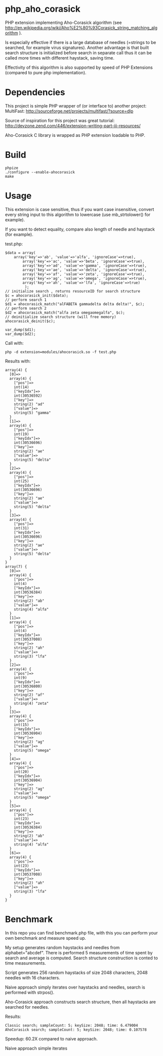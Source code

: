 php_aho_corasick
================

PHP extension implementing Aho-Corasick algorithm (see http://en.wikipedia.org/wiki/Aho%E2%80%93Corasick_string_matching_algorithm ).

Is especially effective if there is a large database of needles (=strings to be searched, for example virus signatures). 
Another advantage is that built search structure is initialized before search in separate call thus it can be called
more times with different haystack, saving time.

Effectivity of this algorithm is also supported by speed of PHP Extensions (compared to pure php implementation).

Dependencies
=============
This project is simple PHP wrapper of (or interface to) another project:
MultiFast: http://sourceforge.net/projects/multifast/?source=dlp

Source of inspiration for this project was great tutorial:
http://devzone.zend.com/446/extension-writing-part-iii-resources/

Aho-Corasick C library is wrapped as PHP extension loadable to PHP.

Build
=====
```
phpize
./configure --enable-ahocorasick
make
```

Usage
=====
This extension is case sensitive, thus if you want case insensitive, convert every string input to this algorithm to lowercase (use mb_strtolower() for example).

If you want to detect equality, compare also length of needle and haystack (for example).

test.php:
```
$data = array(
  	array('key'=>'ab', 'value'=>'alfa', 'ignoreCase'=>true),
		array('key'=>'ac', 'value'=>'beta', 'ignoreCase'=>true),
		array('key'=>'ad', 'value'=>'gamma', 'ignoreCase'=>true),
		array('key'=>'ae', 'value'=>'delta', 'ignoreCase'=>true),
		array('key'=>'af', 'value'=>'zeta', 'ignoreCase'=>true),
		array('key'=>'ag', 'value'=>'omega', 'ignoreCase'=>true),
		array('key'=>'ah', 'value'=>'lfa', 'ignoreCase'=>true)
	     );
// initialize search , returns resourceID for search structure
$c = ahocorasick_init($data);
// perform search 1
$d1 = ahocorasick_match("alFABETA gammadelta delta delta!", $c);
// perform search 2
$d2 = ahocorasick_match("alfa zeta omegaomegalfa", $c);
// deinitialize search structure (will free memory)
ahocorasick_deinit($c);

var_dump($d1);
var_dump($d2);
```

Call with:
```
php -d extension=modules/ahocorasick.so -f test.php
```

Results with:
```
array(4) {
  [0]=>
  array(4) {
    ["pos"]=>
    int(14)
    ["keyIdx"]=>
    int(30536592)
    ["key"]=>
    string(2) "ad"
    ["value"]=>
    string(5) "gamma"
  }
  [1]=>
  array(4) {
    ["pos"]=>
    int(19)
    ["keyIdx"]=>
    int(30536696)
    ["key"]=>
    string(2) "ae"
    ["value"]=>
    string(5) "delta"
  }
  [2]=>
  array(4) {
    ["pos"]=>
    int(25)
    ["keyIdx"]=>
    int(30536696)
    ["key"]=>
    string(2) "ae"
    ["value"]=>
    string(5) "delta"
  }
  [3]=>
  array(4) {
    ["pos"]=>
    int(31)
    ["keyIdx"]=>
    int(30536696)
    ["key"]=>
    string(2) "ae"
    ["value"]=>
    string(5) "delta"
  }
}
array(7) {
  [0]=>
  array(4) {
    ["pos"]=>
    int(4)
    ["keyIdx"]=>
    int(30536384)
    ["key"]=>
    string(2) "ab"
    ["value"]=>
    string(4) "alfa"
  }
  [1]=>
  array(4) {
    ["pos"]=>
    int(4)
    ["keyIdx"]=>
    int(30537008)
    ["key"]=>
    string(2) "ah"
    ["value"]=>
    string(3) "lfa"
  }
  [2]=>
  array(4) {
    ["pos"]=>
    int(9)
    ["keyIdx"]=>
    int(30536800)
    ["key"]=>
    string(2) "af"
    ["value"]=>
    string(4) "zeta"
  }
  [3]=>
  array(4) {
    ["pos"]=>
    int(15)
    ["keyIdx"]=>
    int(30536904)
    ["key"]=>
    string(2) "ag"
    ["value"]=>
    string(5) "omega"
  }
  [4]=>
  array(4) {
    ["pos"]=>
    int(20)
    ["keyIdx"]=>
    int(30536904)
    ["key"]=>
    string(2) "ag"
    ["value"]=>
    string(5) "omega"
  }
  [5]=>
  array(4) {
    ["pos"]=>
    int(23)
    ["keyIdx"]=>
    int(30536384)
    ["key"]=>
    string(2) "ab"
    ["value"]=>
    string(4) "alfa"
  }
  [6]=>
  array(4) {
    ["pos"]=>
    int(23)
    ["keyIdx"]=>
    int(30537008)
    ["key"]=>
    string(2) "ah"
    ["value"]=>
    string(3) "lfa"
  }
}
```

Benchmark
==========
In this repo you can find benchmark.php file, with this you can perform your own benchmark and measure speed up.

My setup generates random haystacks and needles from alphabet="abcdef". There is performed 5 measurements of time spent by search and average is computed.
Search structure construction is conted to time measurements.

Script generates 256 random haystacks of size 2048 characters, 2048 needles with 16 characters.

Naive approach simply iterates over haystacks and needles, search is performed with strpos().

Aho-Corasick approach constructs search structure, then all haystacks are searched for needles.

Results:
```
Classic search; sampleCount: 5; keySize: 2048; time: 6.479004
AhoCorasick search; sampleCount: 5; keySize: 2048; time: 0.107578
```

Speedup: 60.2X compared to naive approach.


Naive approach simple iterates 
